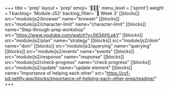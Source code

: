 +++
title = 'prep'
layout = 'prep'
emoji= '🧑🏾‍💻'
menu_level = ['sprint']
weight = 1
backlog= 'Module-JS2'
backlog_filter= '📅 Week 3'
[[blocks]]
src="module/js2/browser"
name="browser"
[[blocks]]
src="module/js2/character-limit"
name="character-limit"
[[blocks]]
name="Step-through-prep workshop"
src="https://www.youtube.com/watch?v=0tI34jHLpkY"
[[blocks]]
src="module/js2/plan"
name="strategy"
[[blocks]]
src="module/js2/dom"
name="dom"
[[blocks]]
src="module/js2/querying"
name="querying"
[[blocks]]
src="module/js2/events"
name="events"
[[blocks]]
src="module/js2/response"
name="response"
[[blocks]]
src="module/js2/check-progress"
name="check progress"
[[blocks]]
src="module/js2/update"
name="update element"
[[blocks]]
name="Importance of helping each other"
src="https://cyf-pd.netlify.app/blocks/importance-of-helping-each-other-prep/readme/"
+++
